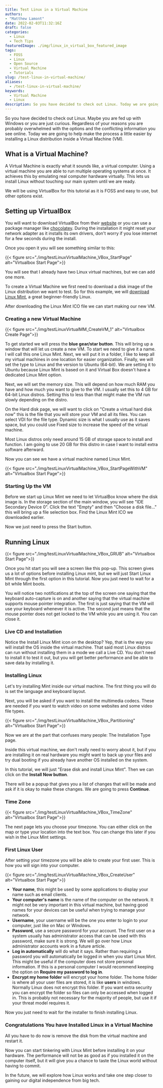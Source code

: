 ```yaml
---
title: Test Linux in a Virtual Machine
authors: 
- "Matthew Lamont"
date: 2022-02-03T11:32:16Z
draft: false
categories:
  - Linux
  - Tech Tips
featuredImage: ./img/linux_in_virtual_box_featured_image
tags:
  - FOSS
  - Linux
  - Open Source
  - Virtual Machine
  - Tutorials
slug: /test-linux-in-virtual-machine/
aliases:
  - /test-linux-in-virtual-machine/
keywords:
  - Virtual Machine
  - Linux
description: So you have decided to check out Linux. Today we are going to help make the process a little easier by installing a Linux distribution inside a Virtual Machine.
---
```


So you have decided to check out Linux. Maybe you are fed up with Windows or you are just curious. Regardless of your reasons you are probably overwhelmed with the options and the conflicting information you see online. Today we are going to help make the process a little easier by installing a Linux distribution inside a Virtual Machine (VM).

## What is a Virtual Machine?

A Virtual Machine is exactly what it sounds like, a virtual computer. Using a virtual machine you are able to run multiple operating systems at once. It achieves this by emulating real computer hardware virtually. This lets us install Linux without touching our main system until we are ready.

We will be using VirtualBox for this tutorial as it is FOSS and easy to use, but other options exist.

## Setting up VirtualBox

You will want to download VirtualBox from their [website](https://www.virtualbox.org/wiki/Downloads) or you can use a package manager like [chocolatey](https://www.blog.mattlamont.com/chocolatey-package-manager-for-windows/). During the installation it might reset your network adapter as it installs its own drivers, don't worry if you lose internet for a few seconds during the install.

Once you open it you will see something similar to this:

{{< figure src="./img/testLinuxVirtualMachine_VBox_StartPage" alt="Virtualbox Start Page">}}

You will see that I already have two Linux virtual machines, but we can add one more. 

To create a Virtual Machine we first need to download a disk image of the Linux distribution we want to test. So for this example, we will [download Linux Mint](https://linuxmint.com), a great beginner-friendly Linux.

After downloading the Linux Mint ICO file we can start making our new VM.

### Creating a new Virtual Machine

{{< figure src="./img/testLinuxVirtualMM_CreateVM_1" alt="Virtualbox Create Page">}}

To get started we will press the **blue gear/star button**. This will bring up a window that will let us create a new VM. To start we need to give it a name. I will call this one Linux Mint. Next, we will put it in a folder, I like to keep all my virtual machines in one location for easier organization. Finally, we will set the type to Linux and the version to Ubuntu (64-bit). We are setting it to Ubuntu because Linux Mint is based on it and Virtual Box doesn't have a dedicated Linux Mint option.

Next, we will set the memory size. This will depend on how much RAM you have and how much you want to give to the VM. I usually set this to 4 GB for 64-bit Linux distros. Setting this to less than that might make the VM run slowly depending on the distro.

On the Hard disk page, we will want to click on "Create a virtual hard disk now" this is the file that you will store your VM and all its files. You can select VDI for the file type. Dynamic size is what I usually use as it saves space, but you could use Fixed size to increase the speed of the virtual machine.

Most Linux distros only need around 15 GB of storage space to install and function. I am going to use 20 GB for this distro in case I want to install extra software afterward.

Now you can see we have a virtual machine named Linux Mint.

{{< figure src="./img/testLinuxVirtualMachine_VBox_StartPageWithVM" alt="Virtualbox Start Page">}}

### Starting Up the VM

Before we start up Linux Mint we need to let VirtualBox know where the disk image is. In the storage section of the main window, you will see "IDE Secondary Device 0". Click the text "Empty" and then "Choose a disk file..." this will bring up a file selection box. Find the Linux Mint ICO we downloaded earlier.

Now we just need to press the Start button.

## Running Linux

{{< figure src="./img/testLinuxVirtualMachine_VBox_GRUB" alt="Virtualbox Start Page">}}

Once you hit start you will see a screen like this pop-up. This screen gives us a lot of options before installing Linux mint, but we will just Start Linux Mint through the first option in this tutorial. Now you just need to wait for a bit while Mint boots.

You will notice two notifications at the top of the screen one saying that the keyboard auto-capture is on and another saying that the virtual machine supports mouse pointer integration. The first is just saying that the VM will use your keyboard whenever it is active. The second just means that the mouse pointer does not get locked to the VM while you are using it. You can close it.

### Live CD and Installation

Notice the Install Linux Mint icon on the desktop? Yep, that is the way you will install the OS inside the virtual machine. That said most Linux distros can run without installing them in a mode we call a Live CD. You don't need to install it to test it out, but you will get better performance and be able to save data by installing it.

### Installing Linux

Let's try installing Mint inside our virtual machine. The first thing you will do is set the language and keyboard layout. 

Next, you will be asked if you want to install the multimedia codecs. These are needed if you want to watch video on some websites and some video file types.

{{< figure src="./img/testLinuxVirtualMachine_VBox_Partitioning" alt="Virtualbox Start Page">}}

Now we are at the part that confuses many people: The Installation Type page.

Inside this virtual machine, we don't really need to worry about it, but if you are installing it on real hardware you might want to back up your files and try dual booting if you already have another OS installed on the system.

In this tutorial, we will just "Erase disk and install Linux Mint". Then we can click on the **Install Now button**.

There will be a popup that gives you a list of changes that will be made and ask if it is okay to make these changes. We are going to press **Continue**.

### Time Zone

{{< figure src="./img/testLinuxVirtualMachine_VBox_TimeZone" alt="Virtualbox Start Page">}}

The next page lets you choose your timezone. You can either click on the map or type your location into the text box. You can change this later if you wish in the Linux Mint settings.

### First Linux User

After setting your timezone you will be able to create your first user. This is how you will sign into your computer.

{{< figure src="./img/testLinuxVirtualMachine_VBox_CreateUser" alt="Virtualbox Start Page">}}

*   **Your name**, this might be used by some applications to display your name such as email clients.
*   **Your computer's name** is the name of the computer on the network. It might not be very important in this virtual machine, but having good names for your devices can be useful when trying to manage your network.
*   **Username**, your username will be the one you enter to login to your computer, just like on Mac or Windows.
*   **Password**, use a secure password for your account. The first user on a system usually has administrator access that can be used with this password, make sure it is strong. We will go over how Linux administrator accounts work in a future article.
*   **Log in automatically** will do what it says. Rather than requiring a password you will automatically be logged in when you start Linux Mint. This might be useful if the computer does not store personal information. If this is a personal computer I would recommend keeping the option on **Require my password to log in**.
*   **Encrypt my home folder** will encrypt your home folder. The home folder is where all your user files are stored, it is like **users** in windows. Normally Linux does not encrypt this folder. If you want extra security you can encrypt the folder so files can only be accessed when logged in. This is probably not necessary for the majority of people, but use it if your threat model requires it.

Now you just need to wait for the installer to finish installing Linux.

### Congratulations You have Installed Linux in a Virtual Machine

All you have to do now is remove the disk from the virtual machine and restart it. 

Now you can start tinkering with Linux Mint before installing it on your hardware. The performance will not be as good as if you installed it on the computer itself, but it will give you a chance to taste the Linux world without having to commit.

In the future, we will explore how Linux works and take one step closer to gaining our digital independence from big tech.
